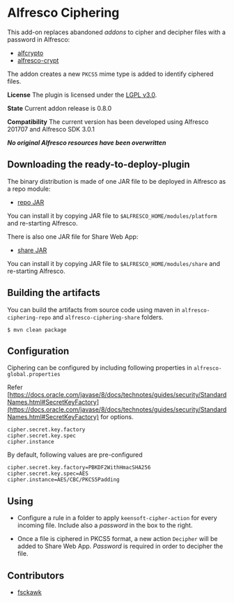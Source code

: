 
Alfresco Ciphering
================================================

This add-on replaces abandoned *addons* to cipher and decipher files with a password in Alfresco:

* [alfcrypto](https://github.com/fegorama/alfcrypto)
* [alfresco-crypt](https://sourceforge.net/projects/alfresco-crypt/) 

The addon creates a new `PKCS5` mime type is added to identify ciphered files. 

**License**
The plugin is licensed under the [LGPL v3.0](http://www.gnu.org/licenses/lgpl-3.0.html). 

**State**
Current addon release is 0.8.0

**Compatibility**
The current version has been developed using Alfresco 201707 and Alfresco SDK 3.0.1

***No original Alfresco resources have been overwritten***

Downloading the ready-to-deploy-plugin
--------------------------------------
The binary distribution is made of one JAR file to be deployed in Alfresco as a repo module:

* [repo JAR](https://github.com/keensoft/alfresco-ciphering/releases/download/0.8.0/alfresco-ciphering-repo-0.8.0)

You can install it by copying JAR file to `$ALFRESCO_HOME/modules/platform` and re-starting Alfresco.

There is also one JAR file for Share Web App:

* [share JAR](https://github.com/keensoft/alfresco-ciphering/releases/download/0.8.0/alfresco-ciphering-share-0.8.0)

You can install it by copying JAR file to `$ALFRESCO_HOME/modules/share` and re-starting Alfresco.


Building the artifacts
----------------------
You can build the artifacts from source code using maven in `alfresco-ciphering-repo` and `alfresco-ciphering-share` folders.

```
$ mvn clean package
```

Configuration
-------------
Ciphering can be configured by including following properties in `alfresco-global.properties`

Refer [https://docs.oracle.com/javase/8/docs/technotes/guides/security/StandardNames.html#SecretKeyFactory](https://docs.oracle.com/javase/8/docs/technotes/guides/security/StandardNames.html#SecretKeyFactory) for options.

```
cipher.secret.key.factory
cipher.secret.key.spec
cipher.instance
```
By default, following values are pre-configured

```
cipher.secret.key.factory=PBKDF2WithHmacSHA256
cipher.secret.key.spec=AES
cipher.instance=AES/CBC/PKCS5Padding
```

Using
-----

* Configure a rule in a folder to apply `keensoft-cipher-action` for every incoming file. Include also a *password* in the box to the right.

* Once a file is ciphered in PKCS5 format, a new action `Decipher` will be added to Share Web App. *Password* is required in order to decipher the file.

Contributors
------------
* [fsckawk](https://github.com/fsckawk)
